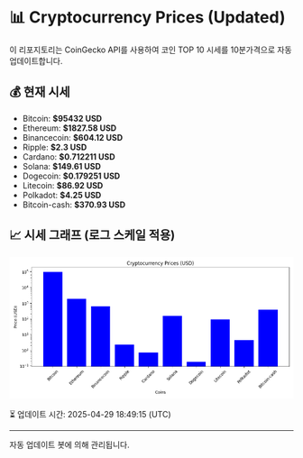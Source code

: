 
# 📊 Cryptocurrency Prices (Updated)

이 리포지토리는 CoinGecko API를 사용하여 코인 TOP 10 시세를 10분가격으로 자동 업데이트합니다.

## 💰 현재 시세
- Bitcoin: **$95432 USD**
- Ethereum: **$1827.58 USD**
- Binancecoin: **$604.12 USD**
- Ripple: **$2.3 USD**
- Cardano: **$0.712211 USD**
- Solana: **$149.61 USD**
- Dogecoin: **$0.179251 USD**
- Litecoin: **$86.92 USD**
- Polkadot: **$4.25 USD**
- Bitcoin-cash: **$370.93 USD**

## 📈 시세 그래프 (로그 스케일 적용)
![Crypto Prices](crypto_prices.png)

⏳ 업데이트 시간: 2025-04-29 18:49:15 (UTC)

---
자동 업데이트 봇에 의해 관리됩니다.
